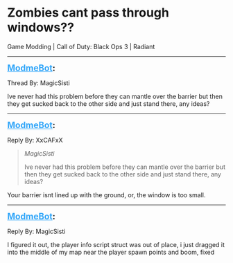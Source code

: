 # Zombies cant pass through windows??
Game Modding | Call of Duty: Black Ops 3 | Radiant

---
<strong style="font-size: 1.4em;"><span style="text-decoration: underline;text-decoration-color: #34a7f9;"><span style="color:#34a7f9;">ModmeBot</span></span>:</strong>

<p>Thread By: MagicSisti<br /><p style="text-align:left;">Ive never had this problem before they can mantle over the barrier but then they get sucked back to the other side and just stand there, any ideas?</p></p>

---
<strong style="font-size: 1.4em;"><span style="text-decoration: underline;text-decoration-color: #34a7f9;"><span style="color:#34a7f9;">ModmeBot</span></span>:</strong>

<p>Reply By: XxCAFxX<br /><blockquote><em>MagicSisti</em><p style="text-align:left;">Ive never had this problem before they can mantle over the barrier but then they get sucked back to the other side and just stand there, any ideas?</p></blockquote><p style="text-align:left;">Your barrier isnt lined up with the ground, or, the window is too small.</p></p>

---
<strong style="font-size: 1.4em;"><span style="text-decoration: underline;text-decoration-color: #34a7f9;"><span style="color:#34a7f9;">ModmeBot</span></span>:</strong>

<p>Reply By: MagicSisti<br /><p style="text-align:left;">I figured it out, the player info script struct was out of place, i just dragged it into the middle of my map near the player spawn points and boom, fixed</p></p>
